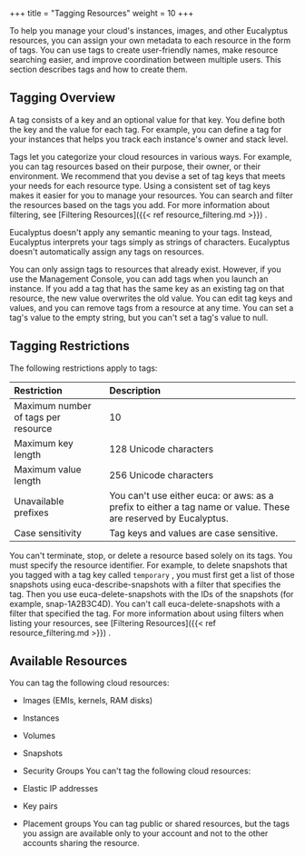 +++
title = "Tagging Resources"
weight = 10
+++

To help you manage your cloud's instances, images, and other Eucalyptus resources, you can assign your own metadata to each resource in the form of tags. You can use tags to create user-friendly names, make resource searching easier, and improve coordination between multiple users. This section describes tags and how to create them. 


## Tagging Overview
A tag consists of a key and an optional value for that key. You define both the key and the value for each tag. For example, you can define a tag for your instances that helps you track each instance's owner and stack level. 

Tags let you categorize your cloud resources in various ways. For example, you can tag resources based on their purpose, their owner, or their environment. We recommend that you devise a set of tag keys that meets your needs for each resource type. Using a consistent set of tag keys makes it easier for you to manage your resources. You can search and filter the resources based on the tags you add. For more information about filtering, see [Filtering Resources]({{< ref resource_filtering.md >}}) . 

Eucalyptus doesn't apply any semantic meaning to your tags. Instead, Eucalyptus interprets your tags simply as strings of characters. Eucalyptus doesn't automatically assign any tags on resources. 

You can only assign tags to resources that already exist. However, if you use the Management Console, you can add tags when you launch an instance. If you add a tag that has the same key as an existing tag on that resource, the new value overwrites the old value. You can edit tag keys and values, and you can remove tags from a resource at any time. You can set a tag's value to the empty string, but you can't set a tag's value to null. 


## Tagging Restrictions
The following restrictions apply to tags: 



| Restriction | Description | 
|  :---- |  :---- | 
| Maximum number of tags per resource | 10 | 
| Maximum key length | 128 Unicode characters | 
| Maximum value length | 256 Unicode characters | 
| Unavailable prefixes | You can't use either euca: or aws: as a prefix to either a tag name or value. These are reserved by Eucalyptus. | 
| Case sensitivity | Tag keys and values are case sensitive. | 

You can't terminate, stop, or delete a resource based solely on its tags. You must specify the resource identifier. For example, to delete snapshots that you tagged with a tag key called `temporary` , you must first get a list of those snapshots using euca-describe-snapshots with a filter that specifies the tag. Then you use euca-delete-snapshots with the IDs of the snapshots (for example, snap-1A2B3C4D). You can't call euca-delete-snapshots with a filter that specified the tag. For more information about using filters when listing your resources, see [Filtering Resources]({{< ref resource_filtering.md >}}) . 


## Available Resources
You can tag the following cloud resources: 



* Images (EMIs, kernels, RAM disks) 
* Instances 
* Volumes 
* Snapshots 
* Security Groups 
You can't tag the following cloud resources: 



* Elastic IP addresses 
* Key pairs 
* Placement groups 
You can tag public or shared resources, but the tags you assign are available only to your account and not to the other accounts sharing the resource. 


## 
